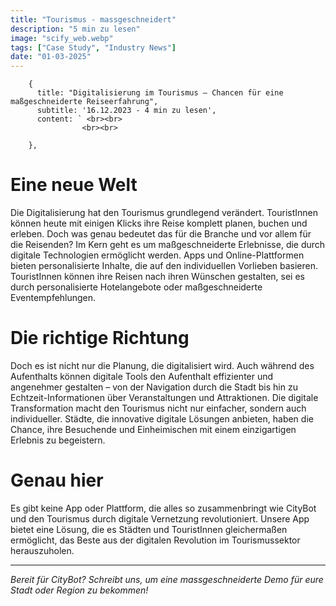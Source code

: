 ```yaml
---
title: "Tourismus - massgeschneidert"
description: "5 min zu lesen"
image: "scify_web.webp"
tags: ["Case Study", "Industry News"]
date: "01-03-2025"
---
```

        {
          title: "Digitalisierung im Tourismus – Chancen für eine maßgeschneiderte Reiseerfahrung",
          subtitle: '16.12.2023 - 4 min zu lesen',
          content: ` <br><br>
                    <br><br>
                    
        },

# Eine neue Welt
Die Digitalisierung hat den Tourismus grundlegend verändert. TouristInnen können heute mit einigen Klicks ihre Reise komplett planen, buchen und erleben. Doch was genau bedeutet das für die Branche und vor allem für die Reisenden?
Im Kern geht es um maßgeschneiderte Erlebnisse, die durch digitale Technologien ermöglicht werden. Apps und Online-Plattformen bieten personalisierte Inhalte, die auf den individuellen Vorlieben basieren. TouristInnen können ihre Reisen nach ihren Wünschen gestalten, sei es durch personalisierte Hotelangebote oder maßgeschneiderte Eventempfehlungen.

# Die richtige Richtung
Doch es ist nicht nur die Planung, die digitalisiert wird. Auch während des Aufenthalts können digitale Tools den Aufenthalt effizienter und angenehmer gestalten – von der Navigation durch die Stadt bis hin zu Echtzeit-Informationen über Veranstaltungen und Attraktionen.
Die digitale Transformation macht den Tourismus nicht nur einfacher, sondern auch individueller. Städte, die innovative digitale Lösungen anbieten, haben die Chance, ihre Besuchende und Einheimischen mit einem einzigartigen Erlebnis zu begeistern.

# Genau hier
Es gibt keine App oder Plattform, die alles so zusammenbringt wie CityBot und den Tourismus durch digitale Vernetzung revolutioniert. Unsere App bietet eine Lösung, die es Städten und TouristInnen gleichermaßen ermöglicht, das Beste aus der digitalen Revolution im Tourismussektor herauszuholen.

---

*Bereit für CityBot? Schreibt uns, um eine massgeschneiderte Demo für eure Stadt oder Region zu bekommen!*
